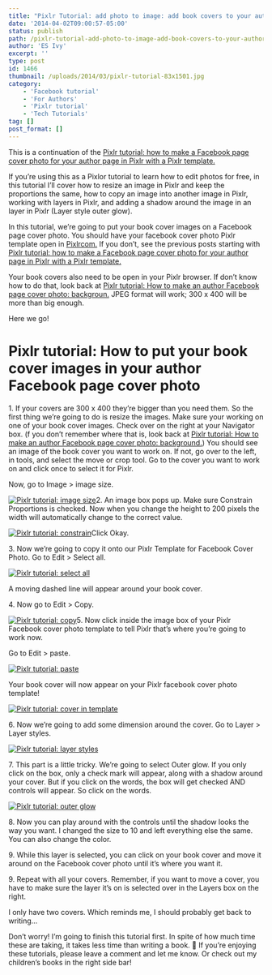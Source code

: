 ```yaml
---
title: "Pixlr Tutorial: add photo to image: add book covers to your author Facebook page cover photo"
date: '2014-04-02T09:00:57-05:00'
status: publish
path: /pixlr-tutorial-add-photo-to-image-add-book-covers-to-your-author-facebook-page-cover-photo
author: 'ES Ivy'
excerpt: ''
type: post
id: 1466
thumbnail: /uploads/2014/03/pixlr-tutorial-83x1501.jpg
category:
    - 'Facebook tutorial'
    - 'For Authors'
    - 'Pixlr tutorial'
    - 'Tech Tutorials'
tag: []
post_format: []
---
```

This is a continuation of the [Pixlr tutorial: how to make a Facebook page cover photo for your author page in Pixlr with a Pixlr template. ](http://192.168.1.34:4945/draft1314 "pixlr tutorial")

If you’re using this as a Pixlor tutorial to learn how to edit photos for free, in this tutorial I’ll cover how to resize an image in Pixlr and keep the proportions the same, how to copy an image into another image in Pixlr, working with layers in Pixlr, and adding a shadow around the image in an layer in Pixlr (Layer style outer glow).

In this tutorial, we’re going to put your book cover images on a Facebook page cover photo. You should have your facebook cover photo Pixlr template open in [Pixlrcom.](http://pixlr.com "pixlr") If you don’t, see the previous posts starting with [Pixlr tutorial: how to make a Facebook page cover photo for your author page in Pixlr with a Pixlr template.](http://192.168.1.34:4945/draft1314 "pixlr tutorial")

Your book covers also need to be open in your Pixlr browser. If don’t know how to do that, look back at [Pixlr tutorial: How to make an author Facebook page cover photo: backgroun.](http://192.168.1.34:4945/draft1426 "pixlr tutorial") JPEG format will work; 300 x 400 will be more than big enough.

Here we go!

Pixlr tutorial: How to put your book cover images in your author Facebook page cover photo
==========================================================================================

1\. If your covers are 300 x 400 they’re bigger than you need them. So the first thing we’re going to do is resize the images. Make sure your working on one of your book cover images. Check over on the right at your Navigator box. (f you don’t remember where that is, look back at [Pixlr tutorial: How to make an author Facebook page cover photo: background.](http://192.168.1.34:4945/draft1426 "pixlr tutorial")) You should see an image of the book cover you want to work on. If not, go over to the left, in tools, and select the move or crop tool. Go to the cover you want to work on and click once to select it for Pixlr.

Now, go to Image &gt; image size.

[![Pixlr tutorial: image size](/uploads/2014/01/image-size.jpg "Pixlr tutorial: ")](http://192.168.1.34:4945/wp-conte/uploads/2014/01/image-size.jpg)2. An image box pops up. Make sure Constrain Proportions is checked. Now when you change the height to 200 pixels the width will automatically change to the correct value.

[![Pixlr tutorial: constrain](/uploads/2014/01/constrain.jpg "Pixlr tutorial: ")](http://192.168.1.34:4945/wp-conte/uploads/2014/01/constrain.jpg)Click Okay.

3\. Now we’re going to copy it onto our Pixlr Template for Facebook Cover Photo. Go to Edit &gt; Select all.

[![Pixlr tutorial: select all](/uploads/2014/01/select-all.jpg "Pixlr tutorial: ")](http://192.168.1.34:4945/wp-conte/uploads/2014/01/select-all.jpg)

A moving dashed line will appear around your book cover.

4\. Now go to Edit &gt; Copy.

[![Pixlr tutorial: copy](/uploads/2014/01/copy.jpg "Pixlr tutorial: ")](http://192.168.1.34:4945/wp-conte/uploads/2014/01/copy.jpg)5. Now click inside the image box of your Pixlr Facebook cover photo template to tell Pixlr that’s where you’re going to work now.

Go to Edit &gt; paste.

[![Pixlr tutorial: paste](/uploads/2014/01/paste.jpg "Pixlr tutorial: ")](http://192.168.1.34:4945/wp-conte/uploads/2014/01/paste.jpg)

Your book cover will now appear on your Pixlr facebook cover photo template!

[![Pixlr tutorial: cover in template](/uploads/2014/01/cover-in-template.jpg "Pixlr tutorial: ")](http://192.168.1.34:4945/wp-conte/uploads/2014/01/cover-in-template.jpg)

6\. Now we’re going to add some dimension around the cover. Go to Layer &gt; Layer styles.

[![Pixlr tutorial: layer styles](/uploads/2014/01/layer-styles.jpg "Pixlr tutorial: ")](http://192.168.1.34:4945/wp-conte/uploads/2014/01/layer-styles.jpg)

7\. This part is a little tricky. We’re going to select Outer glow. If you only click on the box, only a check mark will appear, along with a shadow around your cover. But if you click on the words, the box will get checked AND controls will appear. So click on the words.

[![Pixlr tutorial: outer glow](/uploads/2014/01/outer-glow.jpg "Pixlr tutorial: ")](http://192.168.1.34:4945/wp-conte/uploads/2014/01/outer-glow.jpg)

8\. Now you can play around with the controls until the shadow looks the way you want. I changed the size to 10 and left everything else the same. You can also change the color.

9\. While this layer is selected, you can click on your book cover and move it around on the Facebook cover photo until it’s where you want it.

9\. Repeat with all your covers. Remember, if you want to move a cover, you have to make sure the layer it’s on is selected over in the Layers box on the right.

I only have two covers. Which reminds me, I should probably get back to writing…

Don’t worry! I’m going to finish this tutorial first. In spite of how much time these are taking, it takes less time than writing a book. 🙂 If you’re enjoying these tutorials, please leave a comment and let me know. Or check out my children’s books in the right side bar!